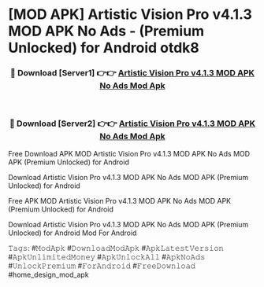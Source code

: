 # [MOD APK] Artistic Vision Pro v4.1.3 MOD APK No Ads - (Premium Unlocked) for Android otdk8



<div align="center">
<h3>🔴 Download [Server1] 👉👉 <a href="https://momento.my/?title=Artistic_Vision_Pro_v4.1.3_MOD_APK_No_Ads">Artistic Vision Pro v4.1.3 MOD APK No Ads Mod Apk</a></h3><br>

<h3>🔴 Download [Server2] 👉👉 <a href="https://momento.my/?title=Artistic_Vision_Pro_v4.1.3_MOD_APK_No_Ads">Artistic Vision Pro v4.1.3 MOD APK No Ads Mod Apk</a></h3>
</div>



Free Download APK MOD Artistic Vision Pro v4.1.3 MOD APK No Ads MOD APK (Premium Unlocked) for Android

Download Artistic Vision Pro v4.1.3 MOD APK No Ads MOD APK (Premium Unlocked) for Android

Free APK MOD Artistic Vision Pro v4.1.3 MOD APK No Ads MOD APK (Premium Unlocked) for Android

Download Artistic Vision Pro v4.1.3 MOD APK No Ads MOD APK (Premium Unlocked) for Android Mod For Android

𝚃𝚊𝚐𝚜: #𝙼𝚘𝚍𝙰𝚙𝚔 #𝙳𝚘𝚠𝚗𝚕𝚘𝚊𝚍𝙼𝚘𝚍𝙰𝚙𝚔 #𝙰𝚙𝚔𝙻𝚊𝚝𝚎𝚜𝚝𝚅𝚎𝚛𝚜𝚒𝚘𝚗 #𝙰𝚙𝚔𝚄𝚗𝚕𝚒𝚖𝚒𝚝𝚎𝚍𝙼𝚘𝚗𝚎𝚢 #𝙰𝚙𝚔𝚄𝚗𝚕𝚘𝚌𝚔𝙰𝚕𝚕 #𝙰𝚙𝚔𝙽𝚘𝙰𝚍𝚜 #𝚄𝚗𝚕𝚘𝚌𝚔𝙿𝚛𝚎𝚖𝚒𝚞𝚖 #𝙵𝚘𝚛𝙰𝚗𝚍𝚛𝚘𝚒𝚍 #𝙵𝚛𝚎𝚎𝙳𝚘𝚠𝚗𝚕𝚘𝚊𝚍 #home_design_mod_apk
